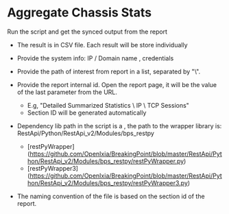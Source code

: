 # Aggregate Chassis Stats

Run the script and get the synced output from the report

- The result is in CSV file. Each result will be store individually
- Provide the system info: IP / Domain name , credentials
- Provide the path of interest from report in a list, separated by "\\".
- Provide the report internal id. Open the report page, it will be the value of the last parameter from the URL.
  - E.g, "Detailed Summarized Statistics \ IP \ TCP Sessions"
  - Section ID will be generated automatically
- Dependency lib path in the script is a , the path to the wrapper library is: RestApi/Python/RestApi_v2/Modules/bps_restpy

  - [restPyWrapper] (https://github.com/OpenIxia/BreakingPoint/blob/master/RestApi/Python/RestApi_v2/Modules/bps_restpy/restPyWrapper.py)
  - [restPyWrapper3] (https://github.com/OpenIxia/BreakingPoint/blob/master/RestApi/Python/RestApi_v2/Modules/bps_restpy/restPyWrapper3.py)

- The naming convention of the file is based on the section id of the report.
